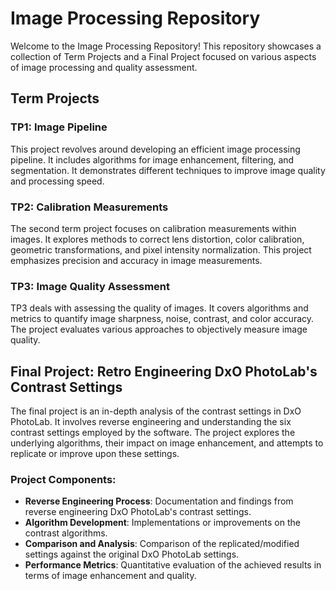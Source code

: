 # Image Processing Repository

Welcome to the Image Processing Repository! This repository showcases a collection of Term Projects and a Final Project focused on various aspects of image processing and quality assessment.

## Term Projects

### TP1: Image Pipeline
This project revolves around developing an efficient image processing pipeline. It includes algorithms for image enhancement, filtering, and segmentation. It demonstrates different techniques to improve image quality and processing speed.

### TP2: Calibration Measurements
The second term project focuses on calibration measurements within images. It explores methods to correct lens distortion, color calibration, geometric transformations, and pixel intensity normalization. This project emphasizes precision and accuracy in image measurements.

### TP3: Image Quality Assessment
TP3 deals with assessing the quality of images. It covers algorithms and metrics to quantify image sharpness, noise, contrast, and color accuracy. The project evaluates various approaches to objectively measure image quality.

## Final Project: Retro Engineering DxO PhotoLab's Contrast Settings

The final project is an in-depth analysis of the contrast settings in DxO PhotoLab. It involves reverse engineering and understanding the six contrast settings employed by the software. The project explores the underlying algorithms, their impact on image enhancement, and attempts to replicate or improve upon these settings.

### Project Components:
- **Reverse Engineering Process**: Documentation and findings from reverse engineering DxO PhotoLab's contrast settings.
- **Algorithm Development**: Implementations or improvements on the contrast algorithms.
- **Comparison and Analysis**: Comparison of the replicated/modified settings against the original DxO PhotoLab settings.
- **Performance Metrics**: Quantitative evaluation of the achieved results in terms of image enhancement and quality.
